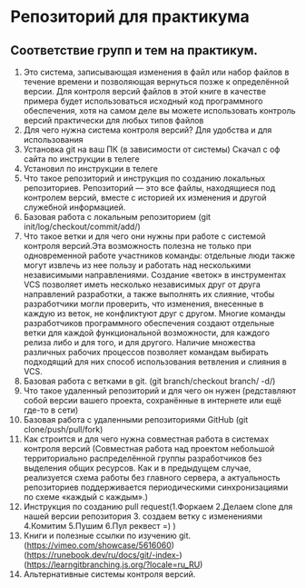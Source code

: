 # Репозиторий для практикума
## Соответствие групп и тем на практикум.

1. Это система, записывающая изменения в файл или набор файлов в течение времени и позволяющая вернуться позже к определённой версии. Для контроля версий файлов в этой книге в качестве примера будет использоваться исходный код программного обеспечения, хотя на самом деле вы можете использовать контроль версий практически для любых типов файлов
2. Для чего нужна система контроля версий? Для удобства и для использования 
3. Установка git на ваш ПК (в зависимости от системы) Скачал с оф сайта по инструкции в телеге
4. Установил по инструкции в телеге
5. Что такое репозиторий и инструкция по созданию локальных репозиториев. Репозиторий — это все файлы, находящиеся под контролем версий, вместе с историей их изменения и другой служебной информацией.
6. Базовая работа с локальным репозиторием (git init/log/checkout/commit/add/)
7. Что такое ветки и для чего они нужны при работе с системой контроля версий.Эта возможность полезна не только при одновременной работе участников команды: отдельные люди также могут извлечь из нее пользу и работать над несколькими независимыми направлениями. Создание «веток» в инструментах VCS позволяет иметь несколько независимых друг от друга направлений разработки, а также выполнять их слияние, чтобы разработчики могли проверить, что изменения, внесенные в каждую из веток, не конфликтуют друг с другом. Многие команды разработчиков программного обеспечения создают отдельные ветки для каждой функциональной возможности, для каждого релиза либо и для того, и для другого. Наличие множества различных рабочих процессов позволяет командам выбирать подходящий для них способ использования ветвления и слияния в VCS.
8. Базовая работа с ветками в git. (git branch/checkout branch/ -d/)
9. Что такое удаленный репозиторий и для чего он нужен (редставляют собой версии вашего проекта, сохранённые в интернете или ещё где-то в сети)
10. Базовая работа с удаленными репозиториями GitHub (git clone/push/pull/fork)
11. Как строится и для чего нужна совместная работа в системах контроля версий (Совместная работа над проектом небольшой территориально распределённой группы разработчиков без выделения общих ресурсов. Как и в предыдущем случае, реализуется схема работы без главного сервера, а актуальность репозиториев поддерживается периодическими синхронизациями по схеме «каждый с каждым».)
12. Инструкция по созданию pull request(1.Форкаем 2.Делаем clone для нашей версии репозитория 3. создаем ветку с изменениями 4.Комитим 5.Пушим 6.Пул реквест =) )
13. Книги и полезные ссылки по изучению git. (https://vimeo.com/showcase/5616060) (https://runebook.dev/ru/docs/git/-index-) (https://learngitbranching.js.org/?locale=ru_RU)
14. Альтернативные системы контроля версий.
